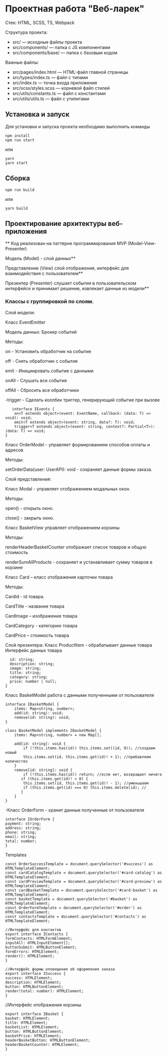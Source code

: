 # Проектная работа "Веб-ларек"

Стек: HTML, SCSS, TS, Webpack

Структура проекта:

- src/ — исходные файлы проекта
- src/components/ — папка с JS компонентами
- src/components/base/ — папка с базовым кодом

Важные файлы:

- src/pages/index.html — HTML-файл главной страницы
- src/types/index.ts — файл с типами
- src/index.ts — точка входа приложения
- src/scss/styles.scss — корневой файл стилей
- src/utils/constants.ts — файл с константами
- src/utils/utils.ts — файл с утилитами

## Установка и запуск

Для установки и запуска проекта необходимо выполнить команды

```
npm install
npm run start
```

или

```
yarn
yarn start
```

## Сборка

```
npm run build
```

или

```
yarn build
```

## Проектирование архитектуры веб-приложения

** Код реализован на паттерне программирования MVP (Model-View-Presenter)

Модель (Model) - слой данных**

Представление (View) слой отображения, интерфейс для взаимодействия с пользователем**

Презентер (Presenter) слушает события в пользовательском интерфейсе и принимает решение, извлекает данные из модели**

### Классы с группировкой по слоям.

 Слой модели:

Класс EventEmitter

Модель данных: Брокер событий

Методы:

on - Установить обработчик на событие

off - Снять обработчик с события

emit - Инициировать событие с данными

onAll - Слушать все события

offAll - Сбросить все обработчики

-trigger - Сделать коллбек триггер, генерирующий событие при вызове


```
   interface IEvents {
    on<T extends object>(event: EventName, callback: (data: T) => void): void;
    emit<T extends object>(event: string, data?: T): void;
    trigger<T extends object>(event: string, context?: Partial<T>): (data: T) => void;
}
```

Класс OrderModel - управляет формированием способов оплаты и адресов

Методы:

setOrderData(user: UserAPI): void - сохраняет данные формы заказа.

Слой представления:

Класс Modal - управляет отображением модальных окон.

Методы:

open() - открыть окно.

close() - закрыть окно.

Класс BasketView управляет отображением корзины

Методы:  

renderHeaderBasketCounter отображает список товаров и общую стоимость

renderSumAllProducts - сохраняет и устанавливает сумму товаров в корзине


Класс Card – класс отображения карточки товара

Методы:

CardId - id товара.

CardTitle - название товара

CardImage – изображение товара

CardCategory - категорию товара

CardPrice – стоимость товара

Слой презентера:
Класс ProductItem - обрабатывает данные товара
Интерфейс данных товара

```export interface IProductItem {
  id: string;
  description: string;
  image: string;
  title: string;
  category: string;
  price: number | null;
}
```

Класс BasketModel работа с данными полученными от пользователя

```
interface IBasketModel {
    items: Map<string, number>;
    add(id: string): void;
    remove(id: string): void;
}

class BasketModel implements IBasketModel {
    items: Map<string, number> = new Map[];

    add[id: string]: void {
        if (!this.items.has(id)) this.items.set((id, 0)); //создаем новый
        this.items.set(id, this.items.get(id)! + 1); //прибавляем количество
    }
    remove[id: string]: void {
        if (!this.items.has(id)) return; //если нет, возвращает ничего
       if (this.items.get(id)! > 0) {
        this.items.set(id, this.items.get(id)! - 1); //уменьшаем
        if (this.items.get(id) === 0) this.items.delete(id); //
       }
    }
}
```

-Класс OrderForm - хранит данные полученные от пользователя

```
interface IOrderForm {
payment: string;
address: string;
phone: string;
email: string;
total: number;
}
```

Templates

```
const OrderSuccessTemplate = document.querySelector('#success') as HTMLTemplateElement;
const cardCatalogTemplate = document.querySelector('#card-catalog') as HTMLTemplateElement;
const cardPreviewTemplate = document.querySelector('#card-preview') as HTMLTemplateElement;
const cardBasketTemplate = document.querySelector('#card-basket') as HTMLTemplateElement;
const basketTemplate = document.querySelector('#basket') as HTMLTemplateElement;
const OrderFormTemplate = document.querySelector('#order') as HTMLTemplateElement;
const contactsTemplate = document.querySelector('#contacts') as HTMLTemplateElement;

//Интерфейс для контактов
export interface IContacts {
formContacts: HTMLFormElement;
inputAll: HTMLInputElement[];
buttonSubmit: HTMLButtonElement;
formErrors: HTMLElement;
render(): HTMLElement;
}

//Интерфейс формы оповещения об оформления заказа
export interface ISuccess {
success: HTMLElement;
description: HTMLElement;
button: HTMLButtonElement;
render(total: number): HTMLElement;
}
```

//Интерфейс отображения корзины

```
export interface IBasket {
basket: HTMLElement;
title: HTMLElement;
basketList: HTMLElement;
button: HTMLButtonElement;
basketPrice: HTMLElement;
headerBasketButton: HTMLButtonElement;
headerBasketCounter: HTMLElement;
}
```
